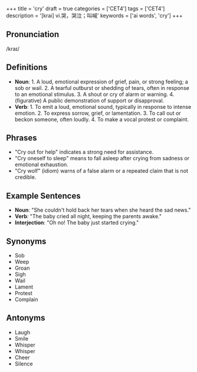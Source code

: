 +++
title = 'cry'
draft = true
categories = ['CET4']
tags = ['CET4']
description = '[krai] vi.哭，哭泣；叫喊'
keywords = ['ai words', 'cry']
+++

## Pronunciation
/kraɪ/

## Definitions
- **Noun**: 1. A loud, emotional expression of grief, pain, or strong feeling; a sob or wail. 2. A tearful outburst or shedding of tears, often in response to an emotional stimulus. 3. A shout or cry of alarm or warning. 4. (figurative) A public demonstration of support or disapproval.
- **Verb**: 1. To emit a loud, emotional sound, typically in response to intense emotion. 2. To express sorrow, grief, or lamentation. 3. To call out or beckon someone, often loudly. 4. To make a vocal protest or complaint.

## Phrases
- "Cry out for help" indicates a strong need for assistance.
- "Cry oneself to sleep" means to fall asleep after crying from sadness or emotional exhaustion.
- "Cry wolf" (idiom) warns of a false alarm or a repeated claim that is not credible.

## Example Sentences
- **Noun**: "She couldn't hold back her tears when she heard the sad news."
- **Verb**: "The baby cried all night, keeping the parents awake."
- **Interjection**: "Oh no! The baby just started crying."

## Synonyms
- Sob
- Weep
- Groan
- Sigh
- Wail
- Lament
- Protest
- Complain

## Antonyms
- Laugh
- Smile
- Whisper
- Whisper
- Cheer
- Silence
